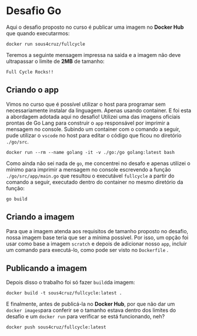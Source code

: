 # Desafio Go

Aqui o desafio proposto no curso é publicar uma imagem no **Docker Hub** que quando executarmos: 

    docker run sous4cruz/fullcycle

Teremos a seguinte mensagem impressa na saida e a imagem não deve ultrapassar o limite de **2MB** de tamanho: 

    Full Cycle Rocks!!

## Criando o app

Vimos no curso que é possível utilizar o host para programar sem necessariamente instalar da linguagem. Apenas usando container. E foi esta a abordagem adotada aqui no desafio!  Utilizei uma das imagens oficiais prontas de Go Lang para construir o `app` responsável por imprimir a mensagem no console. Subindo um container com o comando a seguir, pude utilizar o `vscode` no host para editar o código que ficou no diretório `./go/src`.

    docker run --rm --name golang -it -v ./go:/go golang:latest bash

Como ainda não sei nada de `go`, me concentrei no desafo e apenas utilizei o mínimo para imprimir a mensagem no console escrevendo a função `./go/src/app/main.go` que resultou o executável `fullcycle` a partir do comando a seguir, executado dentro do container no mesmo diretório da função:

    go build

## Criando a imagem

Para que a imagem atenda aos requisitos de tamanho proposto no desafio, nossa imagem base teria que ser a mínima possível. Por isso, um opção foi usar como base a imagem `scratch` e depois de adicionar nosso `app`, incluir um comando para executá-lo, como pode ser visto no `Dockerfile` .

## Publicando a imagem

Depois disso o trabalho foi só fazer `build`da imagem:

    docker build -t sous4cruz/fullcycle:latest .

E finalmente, antes de publicá-la no **Docker Hub**, por que não dar um `docker images`para conferir se o tamanho estava dentro dos limites do desafio e um `docker run` para verificar se está funcionando, neh?

    docker push sous4cruz/fullcycle:latest
